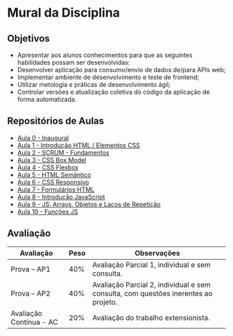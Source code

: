 # Mural da Disciplina

## Objetivos

- Apresentar aos alunos conhecimentos para que as seguintes habilidades possam ser desenvolvidas:
- Desenvolver aplicação para consumo/envio de dados de/para APIs web;
- Implementar ambiente de desenvolvimento e teste de front­end;
- Utilizar metologia e práticas de desenvolvimento ágil;
- Controlar versões e atualização coletiva do código da aplicação de forma automatizada.

## Repositórios de Aulas

- [Aula 0 - Inaugural](https://github.com/ibmec-bh-pcd-1/aula-0-inaugural)
- [Aula 1 - Introdução HTML / Elementos CSS](https://github.com/ibmec-bh-pcd-1/aula-1-elementos-html-introducao-css)
- [Aula 2 - SCRUM - Fundamentos](https://github.com/ibmec-bh-pcd-1/aula-2-resumo-scrum)
- [Aula 3 - CSS Box Model](https://github.com/ibmec-bh-pcd-1/aula-3-box-model-css)
- [Aula 4 - CSS Flexbox](https://github.com/ibmec-bh-pcd-1/aula-4-css-flexbox)
- [Aula 5 - HTML Semântico](https://github.com/ibmec-bh-pcd-1/aula-5-html-semantico)
- [Aula 6 - CSS Responsivo](https://github.com/ibmec-bh-pcd-1/aula-6-css-responsivo)
- [Aula 7 - Formulários HTML](https://github.com/ibmec-bh-pcd-1/aula-7-formularios-html)
- [Aula 8 - Introdução JavaScript](https://github.com/ibmec-bh-pcd-1/aula-8-introducao-javascript)
- [Aula 9 - JS: Arrays, Objetos e Laços de Repetição](https://github.com/ibmec-bh-pcd-1/aula-9-arrays-objetos-for)
- [Aula 10 - Funções JS](https://github.com/ibmec-bh-pcd-1/aula-10-funcoes-js/)


## Avaliação

| Avaliação             | Peso | Observações                                                           |
|-----------------------|------|-----------------------------------------------------------------------|
| Prova – AP1           | 40%  | Avaliação Parcial 1, individual e sem consulta.                       |
| Prova – AP2           | 40%  | Avaliação Parcial 2, individual e sem consulta, com questões inerentes ao projeto. |
| Avaliação Contínua - AC | 20%  | Avaliação do trabalho extensionista.                                  |
